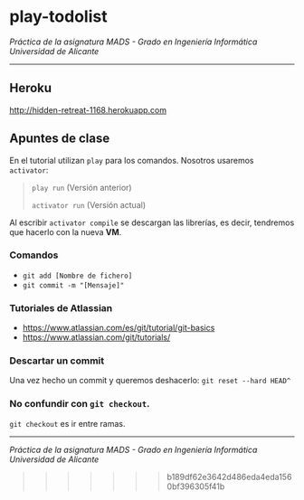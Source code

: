# play-todolist

*Práctica de la asignatura MADS - Grado en Ingeniería Informática Universidad de Alicante*

* * *

## Heroku
<http://hidden-retreat-1168.herokuapp.com>

## Apuntes de clase

En el tutorial utilizan `play` para los comandos. Nosotros usaremos `activator`:

> `play run`      (Versión anterior)
>
> `activator run` (Versión actual)

Al escribir `activator compile` se descargan las librerías, es decir, tendremos que hacerlo con la nueva **VM**.

### Comandos
- `git add [Nombre de fichero]`
- `git commit -m "[Mensaje]"`

### Tutoriales de Atlassian
- <https://www.atlassian.com/es/git/tutorial/git-basics>
- <https://www.atlassian.com/git/tutorials/>

### Descartar un commit
Una vez hecho un commit y queremos deshacerlo: `git reset --hard HEAD^`

### No confundir con `git checkout`. 
`git checkout` es ir entre ramas.


* * *

*Práctica de la asignatura MADS - Grado en Ingeniería Informática Universidad de Alicante*
>>>>>>> b189df62e3642d486eda4eda1560bf396305f41b
